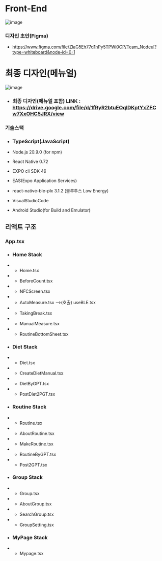 # Front-End
![image](https://github.com/TeamNodeul/FE/assets/69042677/1740d784-6d22-4ef5-bf1a-c278176f68e5)

### 디자인 초안(Figma)
- https://www.figma.com/file/ZlaG5Eh77d1hPy5TPWi0CP/Team_Nodeul?type=whiteboard&node-id=0-1

# 최종 디자인(메뉴얼)
![image](https://github.com/TeamNodeul/FE/assets/69042677/ec1eaaa3-e000-4d47-b250-e6a095ce0e52)
- ### 최종 디자인(메뉴얼 포함) LINK : https://drive.google.com/file/d/1fRyR2btuEOqlDKptYxZFCw7XxOHC5JRX/view

### 기술스택
- ### TypeScript(JavaScript)
- Node.js 20.9.0 (for npm)

- React Native 0.72
- EXPO cli SDK 49
- EAS(Expo Application Services)
- react-native-ble-plx 3.1.2 (블루투스 Low Energy)
- VisualStudioCode
- Android Studio(for Build and Emulator)





## 리액트 구조
### App.tsx
- ### Home Stack
- - Home.tsx
- - BeforeCount.tsx
- - NFCScreen.tsx
- - AutoMeasure.tsx  -->(호출) useBLE.tsx
- - TakingBreak.tsx
- - ManualMeasure.tsx
- - RoutineBottomSheet.tsx
- ### Diet Stack
- - Diet.tsx
- - CreateDietManual.tsx
- - DietByGPT.tsx
- - PostDiet2PGT.tsx
- ### Routine Stack
- - Routine.tsx
- - AboutRoutine.tsx
- - MakeRoutine.tsx
- - RoutineByGPT.tsx
- - Post2GPT.tsx
- ### Group Stack
- - Group.tsx
- - AboutGroup.tsx
- - SearchGroup.tsx
- - GroupSetting.tsx
- ### MyPage Stack
- - Mypage.tsx
